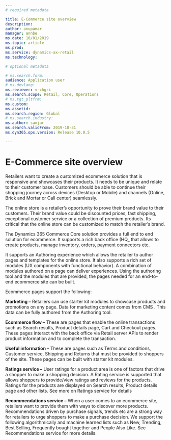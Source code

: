 ```yaml
---
# required metadata

title: E-Commerce site overview
description: 
author: anupamar
manager: annbe
ms.date: 10/01/2019
ms.topic: article
ms.prod: 
ms.service: dynamics-ax-retail
ms.technology: 

# optional metadata

# ms.search.form: 
audience: Application user
# ms.devlang: 
ms.reviewer: v-chgri
ms.search.scope: Retail, Core, Operations
# ms.tgt_pltfrm: 
ms.custom: 
ms.assetid: 
ms.search.region: Global
# ms.search.industry: 
ms.author: samjar
ms.search.validFrom: 2019-10-31
ms.dyn365.ops.version: Release 10.0.5

---
```

# E-Commerce site overview

Retailers want to create a customized ecommerce solution that is responsive and showcases their products. It needs to be unique and relate to their customer base. Customers should be able to continue their shopping journey across devices (Desktop or Mobile) and channels (Online, Brick and Mortar or Call center) seamlessly.

The online store is a retailer’s opportunity to prove their brand value to their customers. Their brand value could be discounted prices, fast shipping, exceptional customer service or a collection of premium products. Its critical that the online store can be customized to match the retailer’s brand. 

The Dynamics 365 Commerce Core solution provides a full end to end solution for ecommerce. It supports a rich back office (HQ_ that allows to create products, manage inventory, orders, payment connectors etc. 

It supports an Authoring experience which allows the retailer to author pages and templates for the online store. It also supports a rich set of modules (UX components with functional behavior). A combination of modules authored on a page can deliver experiences. Using the authoring tool and the modules that are provided, the pages needed for an end-to-end ecommerce site can be built.

Ecommerce pages support the following: 

**Marketing –** Retailers can use starter kit modules to showcase products and promotions on any page. Data for marketing content comes from CMS <link>. This data can be fully authored from the Authoring tool. 

**Ecommerce flow –** These are pages that enable the online transactions such as Search results, Product details page, Cart and Checkout pages. These pages interact with the back office via Retail server APIs to render product information and to complete the transaction.  

**Useful information –** These are pages such as Terms and conditions, Customer service, Shipping and Returns that must be provided to shoppers of the site. These pages can be built with starter kit modules.

**Ratings service –** User ratings for a product area is one of factors that drive a shopper to make a shopping decision. A Rating service is supported that allows shoppers to provide/view ratings and reviews for the products. Ratings for the products are displayed on Search results, Product details page and other lists. See more on Ratings service for details

**Recommendations service –** When a user comes to an ecommerce site, retailers want to provide them with ways to discover more products. Recommendations driven by purchase signals, trends etc are a strong way for retailers to urge shoppers to make a purchase decision. We support the following algorithmically and machine learned lists such as New, Trending, Best Selling, Frequently bought together and People Also Like. See Recommendations service for more details.
